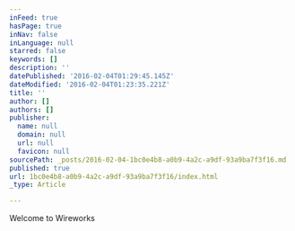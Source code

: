 ```yaml
---
inFeed: true
hasPage: true
inNav: false
inLanguage: null
starred: false
keywords: []
description: ''
datePublished: '2016-02-04T01:29:45.145Z'
dateModified: '2016-02-04T01:23:35.221Z'
title: ''
author: []
authors: []
publisher:
  name: null
  domain: null
  url: null
  favicon: null
sourcePath: _posts/2016-02-04-1bc0e4b8-a0b9-4a2c-a9df-93a9ba7f3f16.md
published: true
url: 1bc0e4b8-a0b9-4a2c-a9df-93a9ba7f3f16/index.html
_type: Article

---
```

Welcome to Wireworks